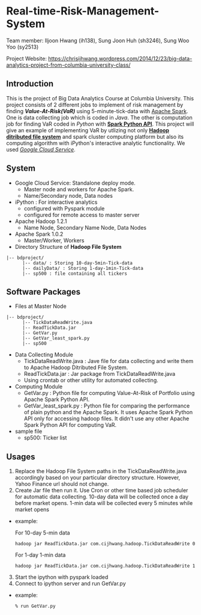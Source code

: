 Real-time-Risk-Management-System
================================

Team member: Iljoon Hwang (ih138), Sung Joon Huh (sh3246),  Sung Woo Yoo (sy2513)

Project Website: https://chrisijhwang.wordpress.com/2014/12/23/big-data-analytics-project-from-columbia-university-class/

Introduction
------------
This is the project of Big Data Analytics Course at Columbia University.
This project consists of 2 different jobs to implement of risk management by finding **_Value-At-Risk(VaR)_** using 5-minute-tick-data with [Apache Spark][1]. One is data collecting job which is coded in _Java_. The other is computation job for finding VaR coded in _Python_ with [**Spark Python API**][2]. This project will give an example of implementing VaR by utlizing not only [**Hadoop ditributed file system**][4] and spark cluster computing platform but also its computing algorithm with iPython's interactive analytic functionality. We used [*Google Cloud Service*][3].

[1]: http://spark.apache.org
[2]: http://spark.apache.org/docs/1.0.2/api/python/index.html
[3]: https://cloud.google.com
[4]: https://hadoop.apache.org


System
------
- Google Cloud Service: Standalone deploy mode. 
  - Master node and workers for Apache Spark.
  - Name/Secondary node, Data nodes
- iPython : For interactive analytics
  - configured with Pyspark module
  - configured for remote access to master server
- Apache Hadoop 1.2.1
  - Name Node, Secondary Name Node, Data Nodes
- Apache Spark 1.0.2
  - Master/Worker, Workers
- Directory Structure of **Hadoop File System**
```  
|-- bdproject/
      |-- data/ : Storing 10-day-5min-Tick-data
      |-- dailyData/ : Storing 1-day-1min-Tick-data
      |-- sp500 : file containing all tickers
```


Software Packages
-----------------

- Files at Master Node
```  
|-- bdproject/
      |-- TickDataReadWrite.java
      |-- ReadTickData.jar
      |-- GetVar.py
      |-- GetVar_least_spark.py
      |-- sp500
```
  
- Data Collecting Module
  - TickDataReadWrite.java : Jave file for data collecting and write them to Apache Hadoop Ditributed File System.
  - ReadTickData.jar : Jar package from TickDataReadWrite.java
  - Using crontab or other utility for automated collecting.
- Computing Module
  - GetVar.py : Python file for computing Value-At-Risk of Portfolio using Apache Spark Python API.
  - GetVar_least_spark.py : Python file for comparing the performance of plain python and the Apache Spark. It uses Apache Spark Python API only for accessing hadoop files. It didn't use any other Apache Spark Python API for computing VaR.
- sample file
  - sp500: Ticker list

Usages
------

1. Replace the Hadoop File System paths in the TickDataReadWrite.java accordingly based on your particular directory structure. However, Yahoo Finance url should not change.
2. Create Jar file then run it. Use Cron or other time based job scheduler for automatic data collecting. 10-day data will be collected once a day before market opens. 1-min data will be collected every 5 minutes while market opens 
  - example:
  
    For 10-day 5-min data

    `hadoop jar ReadTickData.jar com.cijhwang.hadoop.TickDataReadWrite 0`
    
    For 1-day 1-min data
    
    `hadoop jar ReadTickData.jar com.cijhwang.hadoop.TickDataReadWrite 1`
3. Start the ipython with pyspark loaded
4. Connect to ipython server and run GetVar.py
  - example:
  
    `% run GetVar.py`

